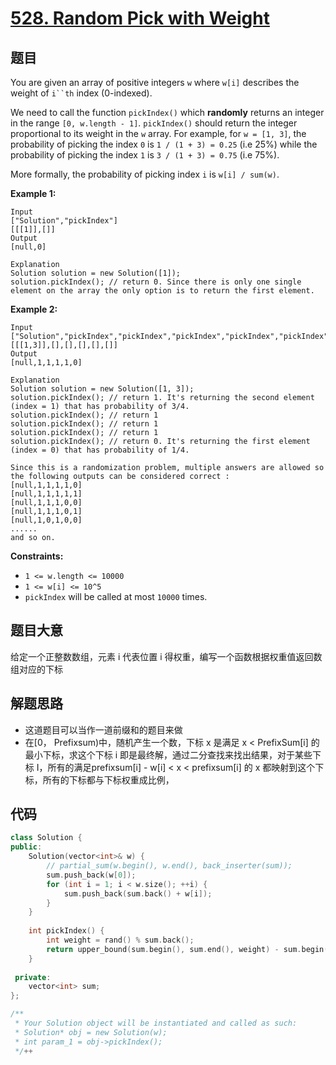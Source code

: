 # [528. Random Pick with Weight](https://leetcode.com/problems/random-pick-with-weight/)

## 题目

You are given an array of positive integers `w` where `w[i]` describes the weight of `i``th` index (0-indexed).

We need to call the function `pickIndex()` which **randomly** returns an integer in the range `[0, w.length - 1]`. `pickIndex()` should return the integer proportional to its weight in the `w` array. For example, for `w = [1, 3]`, the probability of picking the index `0` is `1 / (1 + 3) = 0.25` (i.e 25%) while the probability of picking the index `1` is `3 / (1 + 3) = 0.75` (i.e 75%).

More formally, the probability of picking index `i` is `w[i] / sum(w)`.

 

**Example 1:**

```
Input
["Solution","pickIndex"]
[[[1]],[]]
Output
[null,0]

Explanation
Solution solution = new Solution([1]);
solution.pickIndex(); // return 0. Since there is only one single element on the array the only option is to return the first element.
```

**Example 2:**

```
Input
["Solution","pickIndex","pickIndex","pickIndex","pickIndex","pickIndex"]
[[[1,3]],[],[],[],[],[]]
Output
[null,1,1,1,1,0]

Explanation
Solution solution = new Solution([1, 3]);
solution.pickIndex(); // return 1. It's returning the second element (index = 1) that has probability of 3/4.
solution.pickIndex(); // return 1
solution.pickIndex(); // return 1
solution.pickIndex(); // return 1
solution.pickIndex(); // return 0. It's returning the first element (index = 0) that has probability of 1/4.

Since this is a randomization problem, multiple answers are allowed so the following outputs can be considered correct :
[null,1,1,1,1,0]
[null,1,1,1,1,1]
[null,1,1,1,0,0]
[null,1,1,1,0,1]
[null,1,0,1,0,0]
......
and so on.
```

 

**Constraints:**

- `1 <= w.length <= 10000`
- `1 <= w[i] <= 10^5`
- `pickIndex` will be called at most `10000` times.

## 题目大意

给定一个正整数数组，元素 i 代表位置 i 得权重，编写一个函数根据权重值返回数组对应的下标

## 解题思路

* 这道题目可以当作一道前缀和的题目来做
* 在[0， Prefixsum)中，随机产生一个数，下标 x 是满足 x <  PrefixSum[i] 的最小下标，求这个下标 i 即是最终解，通过二分查找来找出结果，对于某些下标 I，所有的满足prefixsum[i] - w[i] < x < prefixsum[i] 的 x 都映射到这个下标，所有的下标都与下标权重成比例，

## 代码

````c++
class Solution {
public:
    Solution(vector<int>& w) {
        // partial_sum(w.begin(), w.end(), back_inserter(sum));
        sum.push_back(w[0]);
        for (int i = 1; i < w.size(); ++i) {
            sum.push_back(sum.back() + w[i]);
        }
    }
    
    int pickIndex() {
        int weight = rand() % sum.back();
        return upper_bound(sum.begin(), sum.end(), weight) - sum.begin();
    }
    
 private:
    vector<int> sum;
};

/**
 * Your Solution object will be instantiated and called as such:
 * Solution* obj = new Solution(w);
 * int param_1 = obj->pickIndex();
 */++
````

